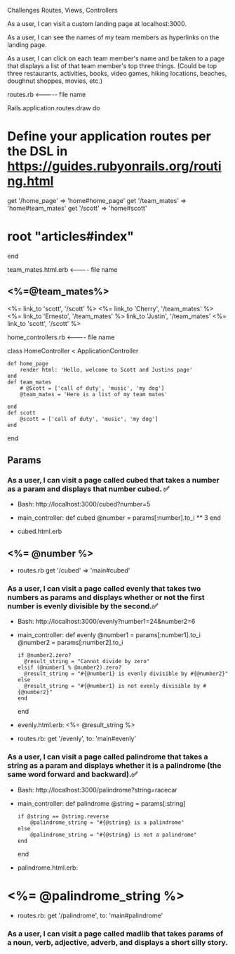 Challenges
Routes, Views, Controllers

As a user, I can visit a custom landing page at localhost:3000.


As a user, I can see the names of my team members as hyperlinks on the landing page.


As a user, I can click on each team member's name and be taken to a page that displays a list of that team member's top three things. (Could be top three restaurants, activities, books, video games, hiking locations, beaches, doughnut shoppes, movies, etc.)

routes.rb  <----- file name 

Rails.application.routes.draw do
  # Define your application routes per the DSL in https://guides.rubyonrails.org/routing.html

  get '/home_page' => 'home#home_page'
  get '/team_mates' => 'home#team_mates'
  get '/scott' => 'home#scott' 
  # root "articles#index"
end

team_mates.html.erb <---- file name


<h2><%=@team_mates%></h2>
<%= link_to 'scott', '/scott' %>
<%= link_to 'Cherry', '/team_mates' %>
<%= link_to 'Ernesto', '/team_mates' %>
link_to 'Justin', '/team_mates' 
<%= link_to 'scott', '/scott' %>

home_controllers.rb  <---- file name


class HomeController < ApplicationController

    def home_page 
        render html: 'Hello, welcome to Scott and Justins page'
    end 
    def team_mates
        # @Scott = ['call of duty', 'music', 'my dog']
        @team_mates = 'Here is a list of my team mates'
       
    end 
    def scott 
        @scott = ['call of duty', 'music', 'my dog']
    end
end









## Params

### As a user, I can visit a page called cubed that takes a number as a param and displays that number cubed. ✅
-   Bash: http://localhost:3000/cubed?number=5

-   main_controller:
def cubed
        @number = params[:number].to_i ** 3
    end

-   cubed.html.erb
<h2> <%= @number %> </h2>

-   routes.rb
 get '/cubed' => 'main#cubed'

### As a user, I can visit a page called evenly that takes two numbers as params and displays whether or not the first number is evenly divisible by the second.✅
-   Bash: http://localhost:3000/evenly?number1=24&number2=6

-   main_controller:
 def evenly
        @number1 = params[:number1].to_i
        @number2 = params[:number2].to_i
    
        if @number2.zero?
          @result_string = "Cannot divide by zero"
        elsif (@number1 % @number2).zero?
          @result_string = "#{@number1} is evenly divisible by #{@number2}"
        else
          @result_string = "#{@number1} is not evenly divisible by #{@number2}"
        end
      end

-   evenly.html.erb:
<%= @result_string %>

-   routes.rb:
get '/evenly', to: 'main#evenly'

### As a user, I can visit a page called palindrome that takes a string as a param and displays whether it is a palindrome (the same word forward and backward).✅
-   Bash: http://localhost:3000/palindrome?string=racecar

-   main_controller:
def palindrome
        @string = params[:string]

        if @string == @string.reverse
            @palindrome_string = "#{@string} is a palindrome"
        else
            @palindrome_string = "#{@string} is not a palindrome"
        end
    end

-   palindrome.html.erb:
<h1> <%= @palindrome_string %> </h1>

-   routes.rb:
get '/palindrome', to: 'main#palindrome'

### As a user, I can visit a page called madlib that takes params of a noun, verb, adjective, adverb, and displays a short silly story.